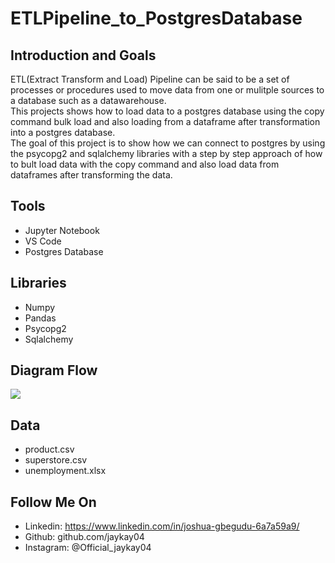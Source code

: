 # ETLPipeline_to_PostgresDatabase
## Introduction and Goals
ETL(Extract Transform and Load) Pipeline can be said to be a set of processes or procedures used to move data from one or mulitple sources to a database such as a datawarehouse.  
This projects shows how to load data to a postgres database using the copy command bulk load and also loading from a dataframe after transformation into a postgres database.  
The goal of this project is to show how we can connect to postgres by using the psycopg2 and sqlalchemy libraries with a step by step approach of how to bult load data with the copy command and also load data from dataframes after transforming the data.
## Tools
* Jupyter Notebook
* VS Code
* Postgres Database

## Libraries
* Numpy
* Pandas
* Psycopg2
* Sqlalchemy

## Diagram Flow
<img src="https://github.com/jaykay04/ETLPipeline_to_PostgresDatabase/blob/master/ETL%20_Postgres_Diagram.png">

## Data
* product.csv
* superstore.csv
* unemployment.xlsx

## Follow Me On
* Linkedin: https://www.linkedin.com/in/joshua-gbegudu-6a7a59a9/
* Github: github.com/jaykay04
* Instagram: @Official_jaykay04
